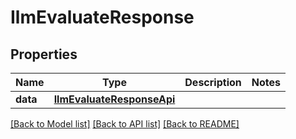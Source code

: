 # IlmEvaluateResponse

## Properties
Name | Type | Description | Notes
------------ | ------------- | ------------- | -------------
**data** | [**IlmEvaluateResponseApi**](IlmEvaluateResponseApi.md) |  | 

[[Back to Model list]](../README.md#documentation-for-models) [[Back to API list]](../README.md#documentation-for-api-endpoints) [[Back to README]](../README.md)

